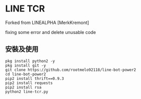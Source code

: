 # LINE TCR
Forked from LINEALPHA [MerkKremont]

fixing some error and delete unusable code 

## 安裝及使用
```
pkg install python2 -y
pkg install git -y
git clone https://github.com/rootmelo92118/line-bot-power2
cd line-bot-power2
pip2 install thrift==0.9.3
pip2 install requests
pip2 install rsa
python2 line-tcr.py
```
